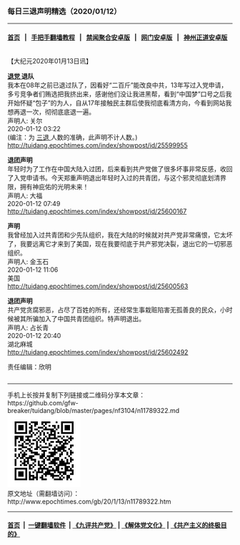 ### 每日三退声明精选（2020/01/12）
------------------------

#### [首页](https://github.com/gfw-breaker/banned-news1/blob/master/README.md) &nbsp;&nbsp;|&nbsp;&nbsp; [手把手翻墙教程](https://github.com/gfw-breaker/guides/wiki) &nbsp;&nbsp;|&nbsp;&nbsp; [禁闻聚合安卓版](https://github.com/gfw-breaker/bn-android) &nbsp;&nbsp;|&nbsp;&nbsp; [网门安卓版](https://github.com/oGate2/oGate) &nbsp;&nbsp;|&nbsp;&nbsp; [神州正道安卓版](https://github.com/SzzdOgate/update) 



<div class="column" id="artbody" itemprop="articleBody">
 <!-- article content begin -->
 <p>
  【大纪元2020年01月13日讯】
 </p>
 <p>
  <strong>
   <a href="http://www.epochtimes.com/gb/tag/%E9%80%80%E5%85%9A.html">
    退党
   </a>
   退队
  </strong>
  <br/>
  我本在08年之前已退过队了，因看好“二百斤”能改良中共，13年写过入党申请，多亏竞争者们贿选把我挤出来，感谢他们没让我进黑帮，看到“中国梦”口号之后我开始怀疑“包子”的为人，自从17年接触民主群后使我彻底看清方向，今看到网站我想再退一次，彻彻底底退一遍。
  <br/>
  声明人: 关尔
  <br/>
  2020-01-12 03:22
  <br/>
  (编注：为
  <a href="http://www.epochtimes.com/gb/tag/%E4%B8%89%E9%80%80.html">
   三退
  </a>
  人数的准确，此声明不计人数。)
  <br/>
  <a href="http://tuidang.epochtimes.com/index/showpost/id/25599955">
   http://tuidang.epochtimes.com/index/showpost/id/25599955
  </a>
 </p>
 <p>
  <strong>
   退团声明
  </strong>
  <br/>
  年轻时为了工作在中国大陆入过团，后来看到共产党做了很多坏事非常反感，收回了入党申请书。今天郑重声明退出年轻时入过的共青团，与这个邪灵彻底划清界限，拥有神庇佑的光明未来！
  <br/>
  声明人: 大福
  <br/>
  2020-01-12 07:49
  <br/>
  <a href="http://tuidang.epochtimes.com/index/showpost/id/25600167">
   http://tuidang.epochtimes.com/index/showpost/id/25600167
  </a>
 </p>
 <p>
  <strong>
   声明
  </strong>
  <br/>
  我曾经加入过共青团和少先队组织，我在大陆的时候就对共产党非常痛恨，它太坏了，我要远离它才来到了美国，现在我要彻底于共产邪党决裂，退出它的一切邪恶组织。
  <br/>
  声明人: 金玉石
  <br/>
  2020-01-12 11:06
  <br/>
  美国
  <br/>
  <a href="http://tuidang.epochtimes.com/index/showpost/id/25600563">
   http://tuidang.epochtimes.com/index/showpost/id/25600563
  </a>
 </p>
 <p>
  <strong>
   退团声明
  </strong>
  <br/>
  共产党贪腐邪恶，占尽了百姓的所有，还经常生事栽赃陷害无孤善良的民众，小时候被其所骗加入了中国共青团组织。特声明退出。
  <br/>
  声明人: 占长青
  <br/>
  2020-01-12 20:40
  <br/>
  湖北麻城
  <br/>
  <a href="http://tuidang.epochtimes.com/index/showpost/id/25602492">
   http://tuidang.epochtimes.com/index/showpost/id/25602492
  </a>
 </p>
 <p>
  责任编辑：欣明
 </p>
 <!-- article content end -->
 <div id="below_article_ad">
  <div id="below_article_ad_inner">
  </div>
 </div>
</div>

<hr/>
手机上长按并复制下列链接或二维码分享本文章：<br/>
https://github.com/gfw-breaker/tuidang/blob/master/pages/nf3104/n11789322.md <br/>
<a href='https://github.com/gfw-breaker/tuidang/blob/master/pages/nf3104/n11789322.md'><img src='https://github.com/gfw-breaker/tuidang/blob/master/pages/nf3104/n11789322.md.png'/></a> <br/>
原文地址（需翻墙访问）：http://www.epochtimes.com/gb/20/1/13/n11789322.htm


------------------------
#### [首页](https://github.com/gfw-breaker/banned-news/blob/master/README.md) &nbsp;|&nbsp; [一键翻墙软件](https://github.com/gfw-breaker/nogfw/blob/master/README.md) &nbsp;| [《九评共产党》](https://github.com/gfw-breaker/9ping.md/blob/master/README.md#九评之一评共产党是什么) | [《解体党文化》](https://github.com/gfw-breaker/jtdwh.md/blob/master/README.md) | [《共产主义的终极目的》](https://github.com/gfw-breaker/gczydzjmd.md/blob/master/README.md)


<img src='http://gfw-breaker.win/tuidang/pages/nf3104/n11789322.md' width='0px' height='0px'/>